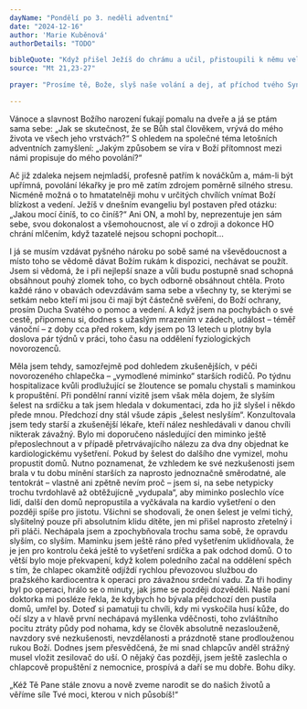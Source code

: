 ```yaml
---
dayName: "Pondělí po 3. neděli adventní"
date: "2024-12-16"
author: 'Marie Kuběnová'
authorDetails: "TODO"

bibleQuote: "Když přišel Ježíš do chrámu a učil, přistoupili k němu velekněží a starší lidu s otázkou: „Jakou mocí děláš tyto věci? Kdo ti k tomu dal plnou moc?“ Ježíš jim odpověděl: „Také já se vás zeptám na jednu věc. Když mi na ni odpovíte, i já vám řeknu, jakou mocí dělám tyto věci. Odkud byl Janův křest? Z nebe, anebo od lidí?“ Ale oni mezi sebou uvažovali: „Řeknemeli »z nebe«, namítne nám: »Proč jste mu tedy neuvěřili?« Řekneme-li však »od lidí«, musíme se bát lidu, protože všichni pokládají Jana za proroka.“ Odpověděli tedy Ježíšovi: „Nevíme.“ A on jim řekl: „Ani já vám nepovím, jakou mocí tyto věci dělám.“"
source: "Mt 21,23-27"

prayer: "Prosíme tě, Bože, slyš naše volání a dej, ať příchod tvého Syna mezi nás osvítí temnoty našeho srdce. Neboť on s tebou v jednotě Ducha Svatého…"

---
```


Vánoce a slavnost Božího narození ťukají pomalu na dveře a já se ptám sama sebe: „Jak se skutečnost, že se Bůh stal člověkem, vrývá do mého života ve všech jeho vrstvách?“ S ohledem na společné téma letošních adventních zamyšlení: „Jakým způsobem se víra v Boží přítomnost mezi námi propisuje do mého povolání?“

Ač již zdaleka nejsem nejmladší, profesně patřím k nováčkům a, mám-li být upřímná, povolání lékařky je pro mě zatím zdrojem poměrně silného stresu. Nicméně možná o to hmatatelněji mohu v určitých chvílích vnímat Boží blízkost a vedení. Ježíš v dnešním evangeliu byl postaven před otázku: „Jakou mocí činíš, to co činíš?“ Ani ON, a mohl by, neprezentuje jen sám sebe, svou dokonalost a všemohoucnost, ale ví o zdroji a dokonce HO chrání mlčením, když tazatelé nejsou schopni pochopit…

I já se musím vzdávat pyšného nároku po sobě samé na vševědoucnost a místo toho se vědomě dávat Božím rukám k dispozici, nechávat se použít. Jsem si vědomá, že i při nejlepší snaze a vůli budu postupně snad schopná obsáhnout pouhý zlomek toho, co bych odborně obsáhnout chtěla. Proto každé ráno v obavách odevzdávám sama sebe a všechny ty, se kterými se setkám nebo kteří mi jsou či mají být částečně svěřeni, do Boží ochrany, prosím Ducha Svatého o pomoc a vedení. A když jsem na pochybách o své cestě, připomenu si, dodnes s užaslým mrazením v zádech, událost – téměř vánoční – z doby cca před rokem, kdy jsem po 13 letech u plotny byla doslova pár týdnů v práci, toho času na oddělení fyziologických novorozenců.

Měla jsem tehdy, samozřejmě pod dohledem zkušenějších, v péči novorozeného chlapečka – „vymodlené miminko“ starších rodičů. Po týdnu hospitalizace kvůli prodlužující se žloutence se pomalu chystali s maminkou k propuštění. Při pondělní ranní vizitě jsem však měla dojem, že slyším šelest na srdíčku a tak jsem hledala v dokumentaci, zda ho již slyšel i někdo přede mnou. Předchozí dny stál všude zápis „šelest neslyším“. Konzultovala jsem tedy starší a zkušenější lékaře, kteří nález neshledávali v danou chvíli nikterak závažný. Bylo mi doporučeno následující den miminko ještě přeposlechnout a v případě přetrvávajícího nálezu za dva dny objednat ke kardiologickému vyšetření. Pokud by šelest do dalšího dne vymizel, mohu propustit domů. Nutno poznamenat, že vzhledem ke své nezkušenosti jsem brala v tu dobu mínění starších za naprosto jednoznačně směrodatné, ale tentokrát – vlastně ani zpětně nevím proč – jsem si, na sebe netypicky trochu tvrdohlavě až obtěžujícně „vydupala“, aby miminko poslechlo více lidí, další den domů nepropustila a vyčkávala na kardio vyšetření o den později spíše pro jistotu. Všichni se shodovali, že onen šelest je velmi tichý, slyšitelný pouze při absolutním klidu dítěte, jen mi přišel naprosto zřetelný i při pláči. Nechápala jsem a zpochybňovala trochu sama sobě, že opravdu slyším, co slyším. Maminku jsem ještě ráno před vyšetřením uklidňovala, že je jen pro kontrolu čeká ještě to vyšetření srdíčka a pak odchod domů. O to větší bylo moje překvapení, když kolem poledního začal na oddělení spěch s tím, že chlapec okamžitě odjíždí rychlou převozovou službou do pražského kardiocentra k operaci pro závažnou srdeční vadu. Za tři hodiny byl po operaci, hrálo se o minuty, jak jsme se později dozvěděli. Naše paní doktorka mi posléze řekla, že kdybych ho bývala předchozí den pustila domů, umřel by. Doteď si pamatuji tu chvíli, kdy mi vyskočila husí kůže, do očí slzy a v hlavě první nechápavá myšlenka vděčnosti, toho zvláštního pocitu ztráty půdy pod nohama, kdy se člověk absolutně nezaslouženě, navzdory své nezkušenosti, nevzdělanosti a prázdnotě stane prodlouženou rukou Boží. Dodnes jsem přesvědčená, že mi snad chlapcův anděl strážný musel vložit zesilovač do uší. O nějaký čas později, jsem ještě zaslechla o chlapcově propuštění z nemocnice, prospívá a daří se mu dobře. Bohu díky.

„Kéž Tě Pane stále znovu a nově zveme narodit se do našich životů a věříme síle Tvé moci, kterou v nich působíš!“

